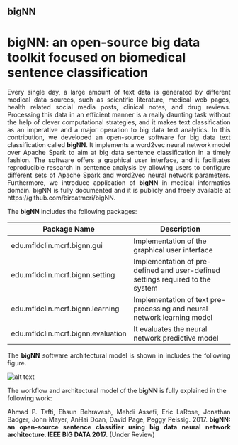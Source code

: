 ## bigNN
# bigNN: an open-source big data toolkit focused on biomedical sentence classification

<p align="justify">Every single day, a large amount of text data is generated by different medical data sources, such as scientific literature, medical web pages, health related social media posts, clinical notes, and drug reviews. Processing this data in an efficient manner is a really daunting task without the help of clever computational strategies, and it makes text classification as an imperative and a major operation to big data text analytics. In this contribution, we developed an open-source software for big data text classification called <strong>bigNN</strong>. It implements a word2vec neural network model over Apache Spark to aim at big data sentence classification in a timely fashion. The software offers a graphical user interface, and it facilitates reproducible research in sentence analysis by allowing users to configure different sets of Apache Spark and word2vec neural network parameters. Furthermore, we introduce application of <strong>bigNN</strong> in medical informatics domain. bigNN is fully documented and it is publicly and freely available at https://github.com/bircatmcri/bigNN.
</p>

<p align="justify">
The <strong>bigNN</strong> includes the following packages: 

| Package Name        | Description |
| ------------- |-------------|
| edu.mfldclin.mcrf.bignn.gui  | Implementation of the graphical user interface |
| edu.mfldclin.mcrf.bignn.setting | Implementation of pre-defined and user-defined settings required to the system|
| edu.mfldclin.mcrf.bignn.learning | Implementation of text pre-processing and neural network learning model|
| edu.mfldclin.mcrf.bignn.evaluation | It evaluates the neural network predictive model|
</p>
<p align="justify">
The <strong>bigNN</strong> software architectural model is shown in includes the following figure.  

![alt text](https://github.com/bircatmcri/bigNN/blob/master/bigNN%20architecture.png=250x250 "bigNN software architectural model")
</p>

The workflow and architectural model of the <strong>bigNN</strong> is fully explained in the following work:
<p align="justify">
Ahmad P. Tafti, Ehsun Behravesh, Mehdi Assefi, Eric LaRose, Jonathan Badger, John Mayer, AnHai Doan, David Page, Peggy Peissig. 2017. <strong>bigNN: an open-source sentence classifier using big data neural network architecture. IEEE BIG DATA 2017.</strong> (Under Review)
</p>
